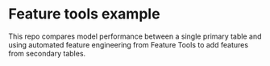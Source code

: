 # Feature tools example
This repo compares model performance between a single primary table and using automated feature engineering from Feature Tools to add features from secondary tables. 
